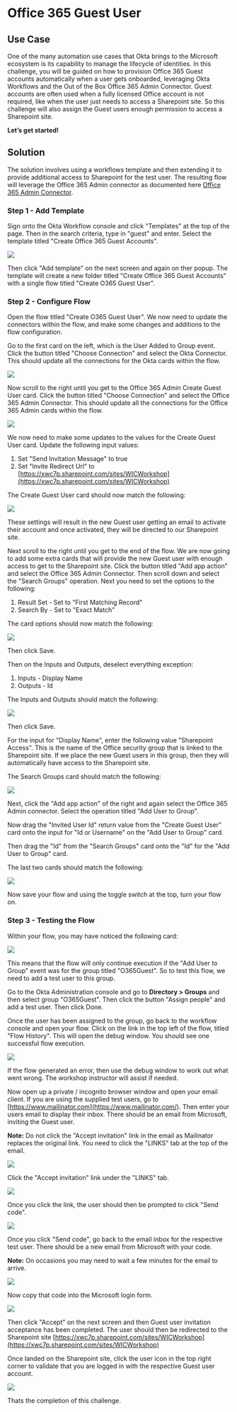 ﻿# Office 365 Guest User

## Use Case

One of the many automation use cases that Okta brings to the Microsoft ecosystem is its capability to manage the lifecycle of identities. In this challenge, you will be guided on how to provision Office 365 Guest accounts automatically when a user gets onboarded, leveraging Okta Workflows and the Out of the Box Office 365 Admin Connector. Guest accounts are often used when a fully licensed Office account is not required, like when the user just needs to access a Sharepoint site. So this challenge will also assign the Guest users enough permission to access a Sharepoint site.

**Let’s get started!**

## Solution

The solution involves using a workflows template and then extending it to provide additional access to Sharepoint for the test user. The resulting flow will leverage the Office 365 Admin connector as documented here  [Office 365 Admin Connector](https://help.okta.com/wf/en-us/Content/Topics/Workflows/connector-reference/office365admin/office365admin.htm).

### Step 1 - Add Template

Sign onto the Okta Workflow console and click "Templates" at the top of the page. Then in the search criteria, type in "guest" and enter. Select the template titled "Create Office 365 Guest Accounts".

![](https://github.com/iamse-blog/wic1-workshop/blob/main/images/007/image1.png?raw=true")

Then click "Add template" on the next screen and again on ther popup. The template will create a new folder titled "Create Office 365 Guest Accounts" with a single flow titled "Create O365 Guest User".

### Step 2 - Configure Flow

Open the flow titled "Create O365 Guest User". We now need to update the connectors within the flow, and make some changes and additions to the flow configuration.

Go to the first card on the left, which is the User Added to Group event. Click the button titled "Choose Connection" and select the Okta Connector. This should update all the connections for the Okta cards within the flow.

![](https://github.com/iamse-blog/wic1-workshop/blob/main/images/007/image2.png?raw=true")

Now scroll to the right until you get to the Office 365 Admin Create Guest User card. Click the button titled "Choose Connection" and select the Office 365 Admin Connector. This should update all the connections for the Office 365 Admin cards within the flow.

![](https://github.com/iamse-blog/wic1-workshop/blob/main/images/007/image3.png?raw=true")

We now need to make some updates to the values for the Create Guest User card. Update the following input values:

1.  Set "Send Invitation Message" to true
2.  Set "Invite Redirect Url" to  [https://xwc7p.sharepoint.com/sites/WICWorkshop](https://xwc7p.sharepoint.com/sites/WICWorkshop)

The Create Guest User card should now match the following:

![](https://github.com/iamse-blog/wic1-workshop/blob/main/images/007/image4.png?raw=true")

These settings will result in the new Guest user getting an email to activate their account and once activated, they will be directed to our Sharepoint site.

Next scroll to the right until you get to the end of the flow. We are now going to add some extra cards that will provide the new Guest user with enough access to get to the Sharepoint site. Click the button titled "Add app action" and select the Office 365 Admin Connector. Then scroll down and select the "Search Groups" operation. Next you need to set the options to the following:

1.  Result Set - Set to "First Matching Record"
2.  Search By - Set to "Exact Match"

The card options should now match the following:

![](https://github.com/iamse-blog/wic1-workshop/blob/main/images/007/image5.png?raw=true")

Then click Save.

Then on the Inputs and Outputs, deselect everything exception:

1.  Inputs - Display Name
2.  Outputs - Id

The Inputs and Outputs should match the following:

![](https://github.com/iamse-blog/wic1-workshop/blob/main/images/007/image6.png?raw=true")

Then click Save.

For the input for "Display Name", enter the following value "Sharepoint Access". This is the name of the Office security group that is linked to the Sharepoint site. If we place the new Guest users in this group, then they will automatically have access to the Sharepoint site.

The Search Groups card should match the following:

![](https://github.com/iamse-blog/wic1-workshop/blob/main/images/007/image7.png?raw=true")

Next, click the "Add app action" of the right and again select the Office 365 Admin connector. Select the operation titled "Add User to Group".

Now drag the "Invited User Id" return value from the "Create Guest User" card onto the input for "Id or Username" on the "Add User to Group" card.

Then drag the "Id" from the "Search Groups" card onto the "Id" for the "Add User to Group" card.

The last two cards should match the following:

![](https://github.com/iamse-blog/wic1-workshop/blob/main/images/007/image8.png?raw=true")

Now save your flow and using the toggle switch at the top, turn your flow on.

### Step 3 - Testing the Flow

Within your flow, you may have noticed the following card:

![](https://github.com/iamse-blog/wic1-workshop/blob/main/images/007/image9.png?raw=true")

This means that the flow will only continue execution if the "Add User to Group" event was for the group titled "O365Guest". So to test this flow, we need to add a test user to this group.

Go to the Okta Administration console and go to  **Directory > Groups**  and then select group "O365Guest". Then click the button "Assign people" and add a test user. Then click Done.

Once the user has been assigned to the group, go back to the workflow console and open your flow. Click on the link in the top left of the flow, titled "Flow History". This will open the debug window. You should see one successful flow execution.

![](https://github.com/iamse-blog/wic1-workshop/blob/main/images/007/image10.png?raw=true")

If the flow generated an error, then use the debug window to work out what went wrong. The workshop instructor will assist if needed.

Now open up a private / incognito browser window and open your email client. If you are using the supplied test users, go to  [https://www.mailinator.com](https://www.mailinator.com/). Then enter your users email to display their inbox. There should be an email from Microsoft, inviting the Guest user.

**Note:** Do not click the "Accept invitation" link in the email as Mailinator replaces the original link. You need to click the "LINKS" tab at the top of the email.

![](https://github.com/iamse-blog/wic1-workshop/blob/main/images/007/image11.png?raw=true")

Click the "Accept invitation" link under the "LINKS" tab.

![](https://github.com/iamse-blog/wic1-workshop/blob/main/images/007/image12.png?raw=true")

Once you click the link, the user should then be prompted to click "Send code".

![](https://github.com/iamse-blog/wic1-workshop/blob/main/images/007/image13.png?raw=true")

Once you click "Send code", go back to the email inbox for the respective test user. There should be a new email from Microsoft with your code.

**Note:**  On occasions you may need to wait a few minutes for the email to arrive.

![](https://github.com/iamse-blog/wic1-workshop/blob/main/images/007/image14.png?raw=true")

Now copy that code into the Microsoft login form.

![](https://github.com/iamse-blog/wic1-workshop/blob/main/images/007/image15.png?raw=true")

Then click "Accept" on the next screen and then Guest user invitation acceptance has been completed. The user should then be redirected to the Sharepoint site  [https://xwc7p.sharepoint.com/sites/WICWorkshop](https://xwc7p.sharepoint.com/sites/WICWorkshop)

Once landed on the Sharepoint site, click the user icon in the top right corner to validate that you are logged in with the respective Guest user account.

![](https://github.com/iamse-blog/wic1-workshop/blob/main/images/007/image16.png?raw=true")

Thats the completion of this challenge.
